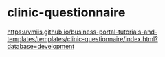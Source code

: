 # clinic-questionnaire

https://vmiis.github.io/business-portal-tutorials-and-templates/templates/clinic-questionnaire/index.html?database=development  
